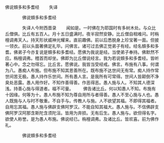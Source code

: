   佛说頞多和多耆经
　　失译




　　　　佛说頞多和多耆经

　　　　失译人今附西晋录
　　闻如是。一时佛在为耶国时有多树木处。与众比丘僧俱。比丘有五百人。月十五日盛满时。夜半寂然安静。比丘僧自相难问。时栴檀调弗天人。持天形状威神光耀来。直前趣佛。前以后悉脱身上珍宝著一面。但披一领衣。前以头面著佛足礼毕。问佛言。诸可过去佛正觉弟子有经。经名頞多和多耆。佛弟子今亦复说是頞多和多耆经。愿佛为我说是经。当使弟子奉持。佛默然不应。栴檀调弗。稽首而却坐。佛即为比丘僧说经言。我为若说頞多和多耆经。皆听著心中。念之勿得忘。比丘言。愿佛说。我皆当受经戒。佛言。布施有八事。何谓为八。愚痴人布施。但布施不知其恩善所在。既布施不达世间无有常。痴人持作常世间苦无极。愚人持作乐世间。所有愚人言。是我所有可常得。世间人皆颠倒不净臭处恶露。愚人用作好。不知作善得善。作恶得恶。愚人施与人。不知其人德深浅。持善心施与得道者。福不可量。
　　佛告诸比丘。何以知愚人不知。布施有十因缘。何等为十。愚人布施不知为尊自用所与者得善。愚人不至心施与人也。愚人既施与人与时不敬重。不自手与。传教人与施。人不欲望其福。不即得其福者。自用忘其福。愚人施与佛辟支佛阿罗汉。不能自知其福大。愚人施与。不信佛辟支佛阿罗汉阿那含斯陀含须陀洹。皆用为弃损。无有后生。愚人施与。欲但得名字。欲使人称誉。是为愚人布施。佛说经已。栴檀调弗。及诸比丘。皆欢喜。前为佛作礼。

　　　　佛说頞多和多耆经


